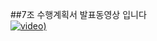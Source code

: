 ##7조 수행계획서 발표동영상 입니다
<br>
[![video](http://img.youtube.com/vi/huAAx2-kwS0/0.jpg))](https://youtu.be/huAAx2-kwS0)
